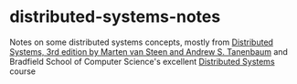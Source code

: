 # distributed-systems-notes
Notes on some distributed systems concepts, mostly from [Distributed Systems, 3rd edition by Marten van Steen and Andrew S. Tanenbaum](https://www.distributed-systems.net/index.php/books/distributed-systems-3rd-edition-2017/) and Bradfield School of Computer Science's excellent [Distributed Systems](https://bradfieldcs.com/courses/distributed-systems/) course
